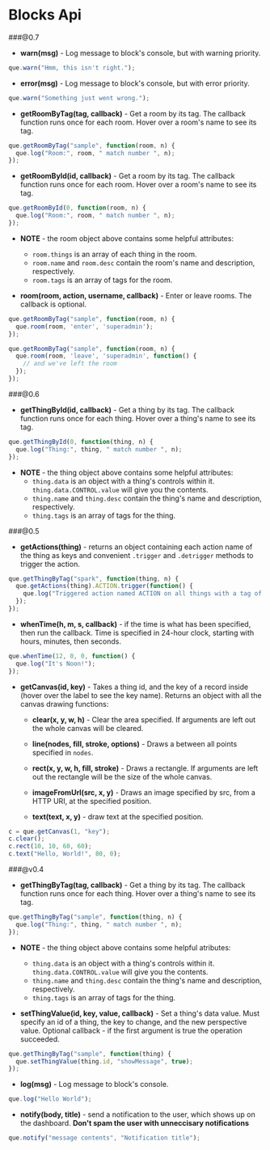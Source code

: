 Blocks Api
===

###@0.7

- **warn(msg)** - Log message to block's console, but with warning priority.
```javascript
que.warn("Hmm, this isn't right.");
```

- **error(msg)** - Log message to block's console, but with error priority.
```javascript
que.warn("Something just went wrong.");
```

- **getRoomByTag(tag, callback)** - Get a room by its tag. The callback function
runs once for each room. Hover over a room's name to see its tag.
```javascript
que.getRoomByTag("sample", function(room, n) {
  que.log("Room:", room, " match number ", n);
});
```

- **getRoomById(id, callback)** - Get a room by its tag. The callback function
runs once for each room. Hover over a room's name to see its tag.
```javascript
que.getRoomById(0, function(room, n) {
  que.log("Room:", room, " match number ", n);
});
```

- **NOTE** - the room object above contains some helpful attributes:
  - `room.things` is an array of each thing in the room.
  - `room.name` and `room.desc` contain the room's name and
  description, respectively.
  - `room.tags` is an array of tags for the room.

- **room(room, action, username, callback)** - Enter or leave rooms. The callback
is optional.
```javascript
que.getRoomByTag("sample", function(room, n) {
  que.room(room, 'enter', 'superadmin');
});
```
```javascript
que.getRoomByTag("sample", function(room, n) {
  que.room(room, 'leave', 'superadmin', function() {
    // and we've left the room
  });
});
```

###@0.6

- **getThingById(id, callback)** - Get a thing by its tag. The callback function
runs once for each thing. Hover over a thing's name to see its tag.
```javascript
que.getThingById(0, function(thing, n) {
  que.log("Thing:", thing, " match number ", n);
});
```

  - **NOTE** - the thing object above contains some helpful attributes:
    - `thing.data` is an object with a thing's controls within it.
    `thing.data.CONTROL.value` will give you the contents.
    - `thing.name` and `thing.desc` contain the thing's name and
    description, respectively.
    - `thing.tags` is an array of tags for the thing.


###@0.5

- **getActions(thing)** - returns an object containing each action name of the thing as
keys and convenient `.trigger` and `.detrigger` methods to trigger the action.
```javascript
que.getThingByTag("spark", function(thing, n) {
  que.getActions(thing).ACTION.trigger(function() {
    que.log("Triggered action named ACTION on all things with a tag of spark");
  });
});
```

- **whenTime(h, m, s, callback)** - if the time is what has been specified, then run the callback.
Time is specified in 24-hour clock, starting with hours, minutes, then seconds.
```javascript
que.whenTime(12, 0, 0, function() {
  que.log("It's Noon!");
});
```

- **getCanvas(id, key)** - Takes a thing id, and the key of a record inside (hover over the label
to see the key name). Returns an object with all the canvas drawing functions:

  - **clear(x, y, w, h)** - Clear the area specified. If arguments are left out the
  whole canvas will be cleared.

  - **line(nodes, fill, stroke, options)** - Draws a between all points specified in `nodes`.

  - **rect(x, y, w, h, fill, stroke)** - Draws a rectangle.  If arguments are left out the
  rectangle will be the size of the whole canvas.

  - **imageFromUrl(src, x, y)** - Draws an image specified by src, from a HTTP URI,
  at the specified position.

  - **text(text, x, y)** - draw text at the specified position.

```javascript
c = que.getCanvas(1, "key");
c.clear();
c.rect(10, 10, 60, 60);
c.text("Hello, World!", 80, 0);
```

###@v0.4

- **getThingByTag(tag, callback)** - Get a thing by its tag. The callback function
runs once for each thing. Hover over a thing's name to see its tag.
```javascript
que.getThingByTag("sample", function(thing, n) {
  que.log("Thing:", thing, " match number ", n);
});
```

  - **NOTE** - the thing object above contains some helpful atributes:
    - `thing.data` is an object with a thing's controls within it.
    `thing.data.CONTROL.value` will give you the contents.
    - `thing.name` and `thing.desc` contain the thing's name and
    description, respectively.
    - `thing.tags` is an array of tags for the thing.


- **setThingValue(id, key, value, callback)** - Set a thing's data value. Must specify
an id of a thing, the key to change, and the new perspective value. Optional callback -
if the first argument is true the operation succeeded.
```javascript
que.getThingByTag("sample", function(thing) {
  que.setThingValue(thing.id, "showMessage", true);
});
```


- **log(msg)** - Log message to block's console.
```javascript
que.log("Hello World");
```

- **notify(body, title)** - send a notification to the user, which shows up on the
dashboard. **Don't spam the user with unneccisary notifications**
```javascript
que.notify("message contents", "Notification title");
```
